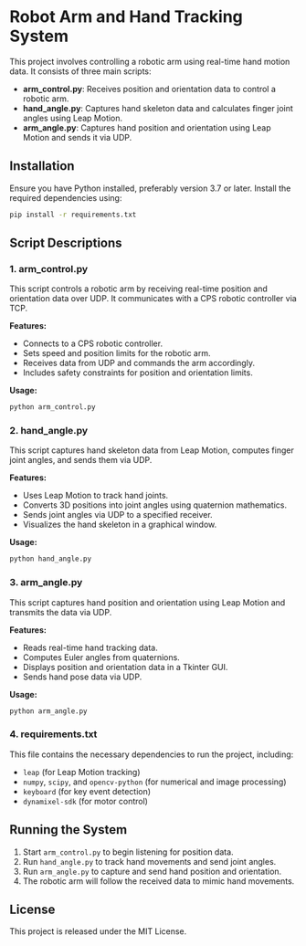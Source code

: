 # Robot Arm and Hand Tracking System

This project involves controlling a robotic arm using real-time hand motion data. It consists of three main scripts:
- **arm_control.py**: Receives position and orientation data to control a robotic arm.
- **hand_angle.py**: Captures hand skeleton data and calculates finger joint angles using Leap Motion.
- **arm_angle.py**: Captures hand position and orientation using Leap Motion and sends it via UDP.

## Installation

Ensure you have Python installed, preferably version 3.7 or later. Install the required dependencies using:

```sh
pip install -r requirements.txt
```

## Script Descriptions

### 1. arm_control.py

This script controls a robotic arm by receiving real-time position and orientation data over UDP. It communicates with a CPS robotic controller via TCP.

**Features:**
- Connects to a CPS robotic controller.
- Sets speed and position limits for the robotic arm.
- Receives data from UDP and commands the arm accordingly.
- Includes safety constraints for position and orientation limits.

**Usage:**
```sh
python arm_control.py
```

### 2. hand_angle.py

This script captures hand skeleton data from Leap Motion, computes finger joint angles, and sends them via UDP.

**Features:**
- Uses Leap Motion to track hand joints.
- Converts 3D positions into joint angles using quaternion mathematics.
- Sends joint angles via UDP to a specified receiver.
- Visualizes the hand skeleton in a graphical window.

**Usage:**
```sh
python hand_angle.py
```

### 3. arm_angle.py

This script captures hand position and orientation using Leap Motion and transmits the data via UDP.

**Features:**
- Reads real-time hand tracking data.
- Computes Euler angles from quaternions.
- Displays position and orientation data in a Tkinter GUI.
- Sends hand pose data via UDP.

**Usage:**
```sh
python arm_angle.py
```

### 4. requirements.txt

This file contains the necessary dependencies to run the project, including:
- `leap` (for Leap Motion tracking)
- `numpy`, `scipy`, and `opencv-python` (for numerical and image processing)
- `keyboard` (for key event detection)
- `dynamixel-sdk` (for motor control)

## Running the System

1. Start `arm_control.py` to begin listening for position data.
2. Run `hand_angle.py` to track hand movements and send joint angles.
3. Run `arm_angle.py` to capture and send hand position and orientation.
4. The robotic arm will follow the received data to mimic hand movements.

## License

This project is released under the MIT License.
